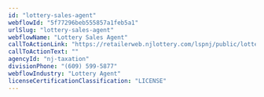 ```yaml
---
id: "lottery-sales-agent"
webflowId: "5f77296beb555857a1feb5a1"
urlSlug: "lottery-sales-agent"
webflowName: "Lottery Sales Agent"
callToActionLink: "https://retailerweb.njlottery.com/lspnj/public/lotteryhome"
callToActionText: ""
agencyId: "nj-taxation"
divisionPhone: "(609) 599-5877"
webflowIndustry: "Lottery Agent"
licenseCertificationClassification: "LICENSE"
---
```

